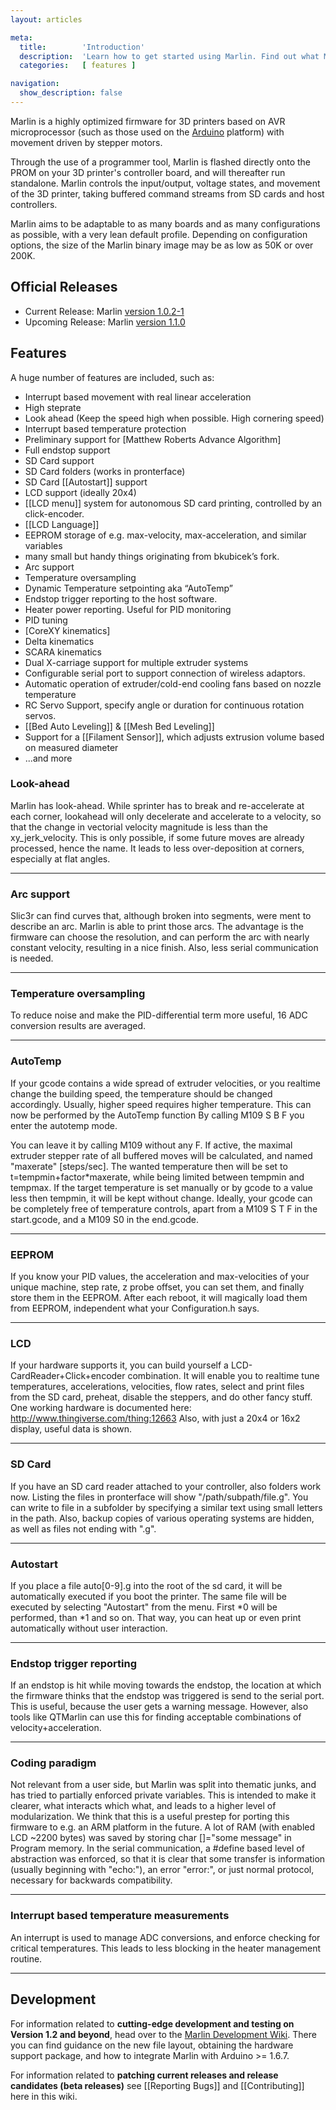 ```yaml
---
layout: articles

meta:
  title:        'Introduction'
  description:  'Learn how to get started using Marlin. Find out what Marlin has to offer and how it can help your 3D printer print faster, better and cleaner.'
  categories:   [ features ]

navigation:
  show_description: false
---
```

Marlin is a highly optimized firmware for 3D printers based on AVR microprocessor (such as those used on the [Arduino](http://arduino.cc) platform) with movement driven by stepper motors.

Through the use of a programmer tool, Marlin is flashed directly onto the PROM on your 3D printer's controller board, and will thereafter run standalone. Marlin controls the input/output, voltage states, and movement of the 3D printer, taking buffered command streams from SD cards and host controllers.

Marlin aims to be adaptable to as many boards and as many configurations as possible, with a very lean default profile. Depending on configuration options, the size of the Marlin binary image may be as low as 50K or over 200K.

## Official Releases
- Current Release: Marlin [version 1.0.2-1](https://github.com/MarlinFirmware/Marlin/releases/tag/1.0.2-1)
- Upcoming Release: Marlin [version 1.1.0](https://github.com/MarlinFirmware/Marlin/releases)

## Features

A huge number of features are included, such as:

-   Interrupt based movement with real linear acceleration
-   High steprate
-   Look ahead (Keep the speed high when possible. High cornering speed)
-   Interrupt based temperature protection
-   Preliminary support for [Matthew Roberts Advance Algorithm]
-   Full endstop support
-   SD Card support
-   SD Card folders (works in pronterface)
-   SD Card \[\[Autostart\]\] support
-   LCD support (ideally 20x4)
-   \[\[LCD menu\]\] system for autonomous SD card printing, controlled by an click-encoder.
-   \[\[LCD Language\]\]
-   EEPROM storage of e.g. max-velocity, max-acceleration, and similar variables
-   many small but handy things originating from bkubicek’s fork.
-   Arc support
-   Temperature oversampling
-   Dynamic Temperature setpointing aka “AutoTemp”
-   Endstop trigger reporting to the host software.
-   Heater power reporting. <span class="label label-success">Useful for PID monitoring</span>
-   PID tuning
-   [CoreXY kinematics]
-   Delta kinematics
-   SCARA kinematics
-   Dual X-carriage support for multiple extruder systems
-   Configurable serial port to support connection of wireless adaptors.
-   Automatic operation of extruder/cold-end cooling fans based on nozzle temperature
-   RC Servo Support, specify angle or duration for continuous rotation servos.
-   \[\[Bed Auto Leveling\]\] & \[\[Mesh Bed Leveling\]\]
-   Support for a \[\[Filament Sensor\]\], which adjusts extrusion volume based on measured diameter
- ...and more

### Look-ahead

Marlin has look-ahead. While sprinter has to break and re-accelerate at each corner,
lookahead will only decelerate and accelerate to a velocity,
so that the change in vectorial velocity magnitude is less than the xy_jerk_velocity.
This is only possible, if some future moves are already processed, hence the name.
It leads to less over-deposition at corners, especially at flat angles.

---

### Arc support

Slic3r can find curves that, although broken into segments, were ment to describe an arc.
Marlin is able to print those arcs. The advantage is the firmware can choose the resolution,
and can perform the arc with nearly constant velocity, resulting in a nice finish.
Also, less serial communication is needed.

---

### Temperature oversampling

To reduce noise and make the PID-differential term more useful, 16 ADC conversion results are averaged.

---

### AutoTemp

If your gcode contains a wide spread of extruder velocities, or you realtime change the building speed, the temperature should be changed accordingly.
Usually, higher speed requires higher temperature.
This can now be performed by the AutoTemp function
By calling M109 S<mintemp> B<maxtemp> F<factor> you enter the autotemp mode.

You can leave it by calling M109 without any F.
If active, the maximal extruder stepper rate of all buffered moves will be calculated, and named "maxerate" [steps/sec].
The wanted temperature then will be set to t=tempmin+factor*maxerate, while being limited between tempmin and tempmax.
If the target temperature is set manually or by gcode to a value less then tempmin, it will be kept without change.
Ideally, your gcode can be completely free of temperature controls, apart from a M109 S T F in the start.gcode, and a M109 S0 in the end.gcode.

---

### EEPROM

If you know your PID values, the acceleration and max-velocities of your unique machine, step rate, z probe offset, you can set them, and finally store them in the EEPROM.
After each reboot, it will magically load them from EEPROM, independent what your Configuration.h says.

---

### LCD

If your hardware supports it, you can build yourself a LCD-CardReader+Click+encoder combination. It will enable you to realtime tune temperatures,
accelerations, velocities, flow rates, select and print files from the SD card, preheat, disable the steppers, and do other fancy stuff.
One working hardware is documented here: http://www.thingiverse.com/thing:12663
Also, with just a 20x4 or 16x2 display, useful data is shown.

---

### SD Card

If you have an SD card reader attached to your controller, also folders work now. Listing the files in pronterface will show "/path/subpath/file.g".
You can write to file in a subfolder by specifying a similar text using small letters in the path.
Also, backup copies of various operating systems are hidden, as well as files not ending with ".g".

---

### Autostart

If you place a file auto[0-9].g into the root of the sd card, it will be automatically executed if you boot the printer. The same file will be executed by selecting "Autostart" from the menu.
First *0 will be performed, than *1 and so on. That way, you can heat up or even print automatically without user interaction.

---

### Endstop trigger reporting

If an endstop is hit while moving towards the endstop, the location at which the firmware thinks that the endstop was triggered is send to the serial port.
This is useful, because the user gets a warning message.
However, also tools like QTMarlin can use this for finding acceptable combinations of velocity+acceleration.

---

### Coding paradigm

Not relevant from a user side, but Marlin was split into thematic junks, and has tried to partially enforced private variables.
This is intended to make it clearer, what interacts which what, and leads to a higher level of modularization.
We think that this is a useful prestep for porting this firmware to e.g. an ARM platform in the future.
A lot of RAM (with enabled LCD ~2200 bytes) was saved by storing char []="some message" in Program memory.
In the serial communication, a #define based level of abstraction was enforced, so that it is clear that
some transfer is information (usually beginning with "echo:"), an error "error:", or just normal protocol,
necessary for backwards compatibility.

---

### Interrupt based temperature measurements

An interrupt is used to manage ADC conversions, and enforce checking for critical temperatures.
This leads to less blocking in the heater management routine.

---

## Development

For information related to **cutting-edge development and testing on Version 1.2 and beyond**, head over to the [Marlin Development Wiki](https://github.com/MarlinFirmware/MarlinDev/wiki). There you can find guidance on the new file layout, obtaining the hardware support package, and how to integrate Marlin with Arduino >= 1.6.7.

For information related to **patching current releases and release candidates (beta releases)** see [[Reporting Bugs]] and [[Contributing]] here in this wiki.
